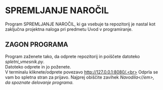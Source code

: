 # SPREMLJANJE NAROČIL

Program SPREMLJANJE NAROČIL, ki ga vsebuje ta repozitorij je nastal kot zaključna projektna naloga pri predmetu Uvod v programiranje.

## ZAGON PROGRAMA

Program zaženete tako, da odprete repozitorij in poiščete datoteko <em>spletni_vmesnik.py</em>.<br>
Datoteko odprete in jo poženete.<br>
V terminalu kliknete/odprete povezavo http://127.0.0.1:8080/.<br>
Odprla se vam bo spletna stran za prijavo. Najprej obiščite zavihek <em>Navodila<//em>, da spoznate delovanje programa.<br>

